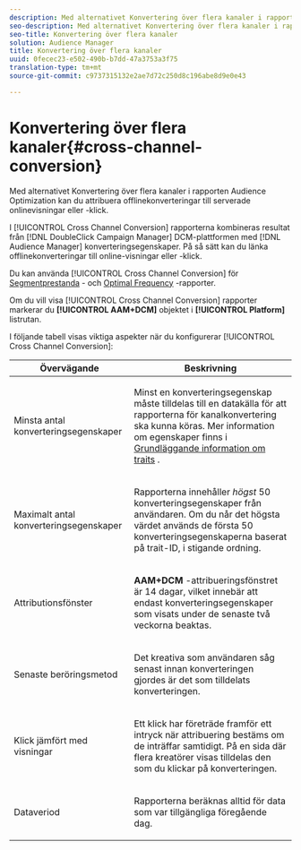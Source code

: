 ```yaml
---
description: Med alternativet Konvertering över flera kanaler i rapporten Audience Optimization kan du attribuera offlinekonverteringar till serverade onlinevisningar eller -klick.
seo-description: Med alternativet Konvertering över flera kanaler i rapporten Audience Optimization kan du attribuera offlinekonverteringar till serverade onlinevisningar eller -klick.
seo-title: Konvertering över flera kanaler
solution: Audience Manager
title: Konvertering över flera kanaler
uuid: 0fecec23-e502-490b-b7dd-47a3753a3f75
translation-type: tm+mt
source-git-commit: c9737315132e2ae7d72c250d8c196abe8d9e0e43

---
```



# Konvertering över flera kanaler{#cross-channel-conversion}

Med alternativet Konvertering över flera kanaler i rapporten Audience Optimization kan du attribuera offlinekonverteringar till serverade onlinevisningar eller -klick.

I [!UICONTROL Cross Channel Conversion] rapporterna kombineras resultat från [!DNL DoubleClick Campaign Manager] DCM-plattformen med [!DNL Audience Manager] konverteringsegenskaper. På så sätt kan du länka offlinekonverteringar till online-visningar eller -klick.

Du kan använda [!UICONTROL Cross Channel Conversion] för [Segmentprestanda](../../../reporting/audience-optimization-reports/aor-advertisers/segment-performance.md) - och [Optimal Frequency](../../../reporting/audience-optimization-reports/aor-advertisers/optimal-frequency.md) -rapporter.

Om du vill visa [!UICONTROL Cross Channel Conversion] rapporter markerar du **[!UICONTROL AAM+DCM]** objektet i **[!UICONTROL Platform]** listrutan.

I följande tabell visas viktiga aspekter när du konfigurerar [!UICONTROL Cross Channel Conversion]:

<table id="table_62590B4AB7624B619EC9AA8FF89722C9"> 
 <thead> 
  <tr> 
   <th class="entry"> Övervägande </th> 
   <th class="entry"> Beskrivning </th> 
  </tr> 
 </thead>
 <tbody> 
  <tr> 
   <td colname="col01"> <p>Minsta antal konverteringsegenskaper </p> </td> 
   <td colname="col1"> <p>Minst en konverteringsegenskap måste tilldelas till en datakälla för att rapporterna för <span class="wintitle"> kanalkonvertering</span> ska kunna köras. Mer information om egenskaper finns i <a href="../../../features/traits/create-onboarded-rule-based-traits.md"> Grundläggande information om traits</a> . </p> </td> 
  </tr> 
  <tr> 
   <td colname="col01"> <p>Maximalt antal konverteringsegenskaper </p> </td> 
   <td colname="col1"> <p>Rapporterna innehåller <i>högst</i> 50 konverteringsegenskaper från användaren. Om du når det högsta värdet används de första 50 konverteringsegenskaperna baserat på trait-ID, i stigande ordning. </p> </td> 
  </tr> 
  <tr> 
   <td> <p>Attributionsfönster </p> </td> 
   <td> <p> <b><span class="uicontrol"> AAM+DCM</span></b> -attribueringsfönstret är 14 dagar, vilket innebär att endast konverteringsegenskaper som visats under de senaste två veckorna beaktas. </p> </td> 
  </tr> 
  <tr> 
   <td> <p>Senaste beröringsmetod </p> </td> 
   <td> <p>Det kreativa som användaren såg senast innan konverteringen gjordes är det som tilldelats konverteringen. </p> </td> 
  </tr> 
  <tr> 
   <td> <p>Klick jämfört med visningar </p> </td> 
   <td> <p>Ett klick har företräde framför ett intryck när attribuering bestäms om de inträffar samtidigt. På en sida där flera kreatörer visas tilldelas den som du klickar på konverteringen. </p> </td> 
  </tr> 
  <tr> 
   <td> <p>Dataveriod </p> </td> 
   <td> <p>Rapporterna beräknas alltid för data som var tillgängliga föregående dag. </p> </td> 
  </tr> 
 </tbody> 
</table>
